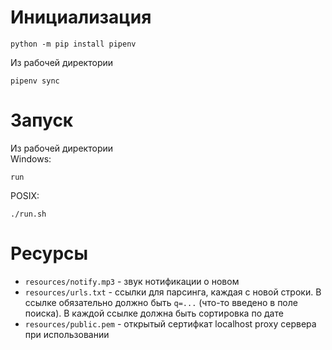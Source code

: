 # Инициализация

```shell
python -m pip install pipenv
```
Из рабочей директории
```shell
pipenv sync
```

# Запуск

Из рабочей директории  
Windows:
```shell
run
```
POSIX:
```shell
./run.sh
```

# Ресурсы

* `resources/notify.mp3` - звук нотификации о новом
* `resources/urls.txt` - ссылки для парсинга, каждая с новой строки. В ссылке обязательно должно быть `q=...` (что-то введено в поле поиска).
В каждой ссылке должна быть сортировка по дате
* `resources/public.pem` - открытый сертифкат localhost proxy сервера при использовании
